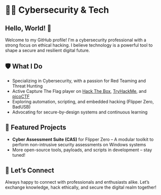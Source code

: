 # 👨‍💻 Cybersecurity & Tech 

## Hello, World! 👋  
Welcome to my GitHub profile! I'm a cybersecurity professional with a strong focus on ethical hacking. I believe technology is a powerful tool to shape a secure and resilient digital future.  

## 🛡️ What I Do  
- Specializing in Cybersecurity, with a passion for Red Teaming and Threat Hunting  
- Active Capture The Flag player on [Hack The Box](https://www.hackthebox.com/), [TryHackMe](https://tryhackme.com/), and [picoCTF](https://picoctf.org/)  
- Exploring automation, scripting, and embedded hacking (Flipper Zero, BadUSB)  
- Advocating for secure-by-design systems and continuous learning  

## 📁 Featured Projects  
- **Cyber Assessment Suite (CAS)** for Flipper Zero – A modular toolkit to perform non-intrusive security assessments on Windows systems  
- More open-source tools, payloads, and scripts in development – stay tuned!  

## 🤝 Let’s Connect  
Always happy to connect with professionals and enthusiasts alike. Let’s exchange knowledge, hack ethically, and secure the digital realm together!
